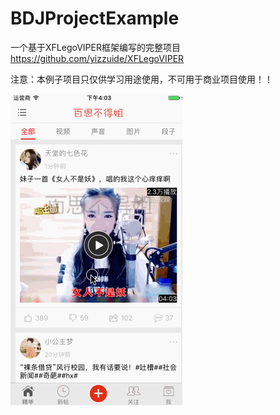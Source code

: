 # BDJProjectExample
一个基于XFLegoVIPER框架编写的完整项目 https://github.com/yizzuide/XFLegoVIPER

注意：本例子项目只仅供学习用途使用，不可用于商业项目使用！！

![](./ScreenShot/usage.gif)
